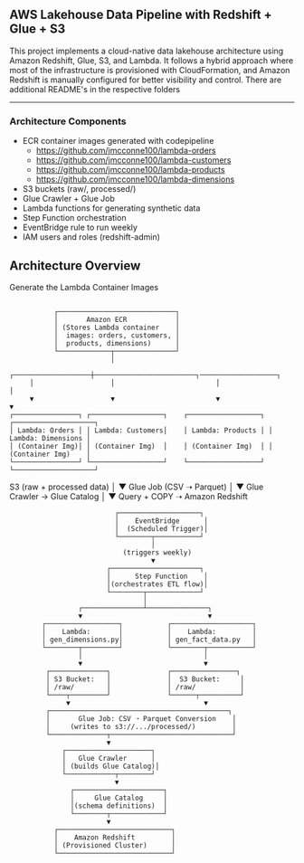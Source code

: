 ## AWS Lakehouse Data Pipeline with Redshift + Glue + S3

This project implements a cloud-native data lakehouse architecture using Amazon Redshift, Glue, S3, and Lambda. It follows a hybrid approach where most of the infrastructure is provisioned with CloudFormation, and Amazon Redshift is manually configured for better visibility and control. There are additional README's in the respective folders

---

### Architecture Components

- ECR container images generated with codepipeline
  - https://github.com/jmcconne100/lambda-orders
  - https://github.com/jmcconne100/lambda-customers
  - https://github.com/jmcconne100/lambda-products
  - https://github.com/jmcconne100/lambda-dimensions
- S3 buckets (raw/, processed/)
- Glue Crawler + Glue Job
- Lambda functions for generating synthetic data
- Step Function orchestration
- EventBridge rule to run weekly
- IAM users and roles (redshift-admin)

## Architecture Overview

Generate the Lambda Container Images

```

           ┌─────────────────────────────┐
           │       Amazon ECR            │
           │ (Stores Lambda container    │
           │  images: orders, customers, │
           │  products, dimensions)      │
           └─────────────┬───────────────┘
                         │
     ┌───────────────────┼─────────────────────────┐───────────────────┐
     │                   │                         │                   │
     ▼                   ▼                         ▼                   ▼
┌────────────────┐ ┌──────────────────┐    ┌──────────────────┐ ┌────────────────────┐
│ Lambda: Orders │ │ Lambda: Customers│    │ Lambda: Products │ │ Lambda: Dimensions │
│ (Container Img)│ │ (Container Img)  │    │ (Container Img)  │ │ (Container Img)    │
└────────────────┘ └──────────────────┘    └──────────────────┘ └────────────────────┘

```

S3 (raw + processed data) │ ▼ Glue Job (CSV ➝ Parquet) │ ▼ Glue Crawler → Glue Catalog │ ▼ Query + COPY ➝ Amazon Redshift

```
                          ┌────────────────────┐
                          │    EventBridge      │
                          │  (Scheduled Trigger)│
                          └────────┬───────────┘
                                   │
                            (triggers weekly)
                                   ▼
                        ┌──────────────────────┐
                        │      Step Function    │
                        │(orchestrates ETL flow)│
                        └────────┬─────────────┘
                                 │
                 ┌───────────────┴───────────────┐
                 ▼                               ▼
        ┌──────────────────┐           ┌────────────────────┐
        │    Lambda:       │           │    Lambda:         │
        │ gen_dimensions.py│           │ gen_fact_data.py   │
        └────────┬─────────┘           └────────┬───────────┘
                 │                              │
                 ▼                              ▼
         ┌──────────────┐              ┌────────────────┐
         │ S3 Bucket:   │              │  S3 Bucket:     │
         │ /raw/        │              │ /raw/           │
         └────┬─────────┘              └──────┬──────────┘
              ▼                                 ▼
         ┌────────────────────────────────────────────┐
         │       Glue Job: CSV ➝ Parquet Conversion    │
         │     (writes to s3://.../processed/)         │
         └──────────────┬──────────────────────────────┘
                        ▼
             ┌─────────────────────┐
             │   Glue Crawler      │
             │ (builds Glue Catalog)│
             └────────────┬────────┘
                          ▼
               ┌──────────────────────┐
               │     Glue Catalog     │
               │(schema definitions)  │
               └────────┬─────────────┘
                        ▼
           ┌────────────────────────────┐
           │    Amazon Redshift         │
           │ (Provisioned Cluster)      │
           └────────────────────────────┘
```
